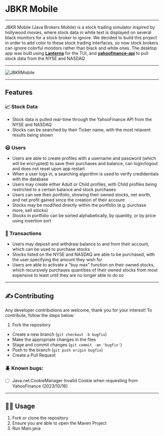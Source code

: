 # JBKR Mobile

---

JBKR Mobile (Java Brokers Mobile) is a stock trading simulator inspired by hollywood movies, where stock data in white text is displayed on several black monitors for a stock broker to ignore.
We decided to build this project in order to add color to these stock trading interfaces, so now stock brokers can ignore colorful monitors rather than black and white ones.
The desktop app was built using [**Lanterna**](https://github.com/mabe02/lanterna) for the TUI, and [**yahoofinance-api**](https://github.com/sstrickx/yahoofinance-api) to pull stock data from the NYSE and NASDAQ</td>

---

![JBKRMobile](https://github.com/wang-owen/JBKR-Mobile/assets/69203168/9bc91515-cfc4-459c-a814-54f108e8fa7a)

---

## Features

### 📈 Stock Data
- Stock data is pulled real-time through the YahooFinance API from the NYSE and NASDAQ
- Stocks can be searched by their Ticker name, with the most relavent results being shown

### 😃 Users
- Users are able to create profiles with a username and password (which will be encrypted) to save their purchases and balance, can login/logout and does not reset upon app restart
- When a user logs in, a searching algorithm is used to verify credidentials with the database
- Users may create either Adult or Child profiles, with Child profiles being restricted to a certain balance and stock purchases
- Users can see their portfolio, showing their owned stocks, net worth, and net profit gained since the creation of their account
- Stocks may be modified directly within the portfolio (e.g. purchase more, sell stocks)
- Stocks in portfolio can be sorted alphabetically, by quantity, or by price using insertion sort

### 💸 Transactions
- Users may deposit and withdraw balance to and from their account, which can be used to purchase stocks
- Stocks listed on the NYSE and NASDAQ are able to be purchased, with the user specifying the amount they wish for
- Users are able to activate a "buy max" function on their owned stocks, which recursively purchases quantities of their owned stocks from most expensive to least until they are no longer able to do so

---

## ✍️ Contributing
Any developer contributions are welcome, thank you for your interest! To contribute, follow the steps below:
1. Fork the repository
- Create a new branch (`git checkout -b bugfix`)
- Make the appropriate changes in the files
- Stage and commit changes (`git commit -am 'bugfix'`)
- Push to the branch (`git push origin bugfix`)
- Create a Pull Request

### 🪲 Known bugs:
- [ ] Java.net.CookieManager Invalid Cookie when requesting from YahooFinance (2023/10/16)

---

## 🧑‍💻 Usage
1. Fork or clone the repository
2. Ensure you are able to open the Maven Project
3. Run Main.java
